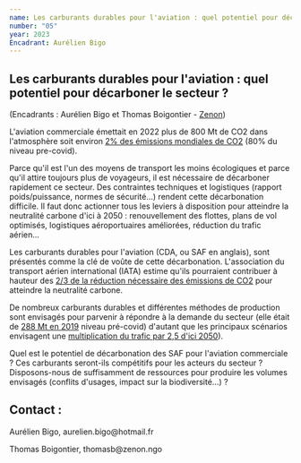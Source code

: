 ```yaml
---
name: Les carburants durables pour l'aviation : quel potentiel pour décarboner le secteur ?
number: "05"
year: 2023
Encadrant: Aurélien Bigo
---
```

## Les carburants durables pour l'aviation : quel potentiel pour décarboner le secteur ?

(Encadrants : Aurélien Bigo et Thomas Boigontier - [Zenon](https://www.zenon.ngo/))

L'aviation commerciale émettait en 2022 plus de 800 Mt de CO2 dans
l'atmosphère soit environ [2% des émissions mondiales de
CO2](https://ngo.us14.list-manage.com/track/click?u=754874d9684f0a36a93e38f8a&id=3709db7bca&e=6f0d9d77a6)
(80% du niveau pre-covid).

Parce qu'il est l'un des moyens de transport les moins écologiques et
parce qu'il attire toujours plus de voyageurs, il est nécessaire de
décarboner rapidement ce secteur. Des contraintes techniques et
logistiques (rapport poids/puissance, normes de sécurité...) rendent
cette décarbonation difficile. Il faut donc actionner tous les leviers à
disposition pour atteindre la neutralité carbone d'ici à 2050 :
renouvellement des flottes, plans de vol optimisés, logistiques
aéroportuaires améliorées, réduction du trafic aérien\...

Les carburants durables pour l'aviation (CDA, ou SAF en anglais), sont
présentés comme la clé de voûte de cette décarbonation. L'association du
transport aérien international (IATA) estime qu'ils pourraient
contribuer à hauteur des [2/3 de la réduction nécessaire des émissions de CO2](https://ngo.us14.list-manage.com/track/click?u=754874d9684f0a36a93e38f8a&id=35215ed86c&e=6f0d9d77a6)
pour atteindre la neutralité carbone.

De nombreux carburants durables et différentes méthodes de production
sont envisagés pour parvenir à répondre à la demande du secteur (elle
était de [288 Mt en 2019](https://ngo.us14.list-manage.com/track/click?u=754874d9684f0a36a93e38f8a&id=d9eab0678e&e=6f0d9d77a6)
niveau pré-covid) d'autant que les principaux scénarios envisagent une
[multiplication du trafic par 2,5 d'ici 2050](https://ngo.us14.list-manage.com/track/click?u=754874d9684f0a36a93e38f8a&id=342a70d239&e=6f0d9d77a6)).

Quel est le potentiel de décarbonation des SAF pour l'aviation
commerciale ? Ces carburants seront-ils compétitifs pour les acteurs du
secteur ? Disposons-nous de suffisamment de ressources pour produire les
volumes envisagés (conflits d'usages, impact sur la biodiversité...) ?

## Contact :

Aurélien Bigo, aurelien.bigo\@hotmail.fr

Thomas Boigontier, thomasb\@zenon.ngo

